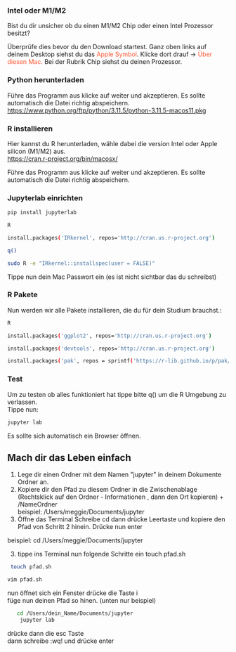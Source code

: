 ### Intel oder M1/M2
Bist du dir unsicher ob du einen M1/M2 Chip oder einen Intel Prozessor besitzt? 

Überprüfe dies bevor du den Download startest. Ganz oben links auf deinem Desktop siehst du das <span style="color: #FF5733">Apple Symbol</span>. Klicke dort drauf -> <span style="color: #FF5733">Über diesen Mac.</span> Bei der Rubrik Chip siehst du deinen Prozessor.


### Python herunterladen

Führe das Programm aus klicke auf weiter und akzeptieren. Es sollte automatisch die Datei richtig abspeichern.<br>
https://www.python.org/ftp/python/3.11.5/python-3.11.5-macos11.pkg

### R installieren
Hier kannst du R herunterladen, wähle dabei die version Intel oder Apple silicon (M1/M2) aus.<br>
https://cran.r-project.org/bin/macosx/<br>

Führe das Programm aus klicke auf weiter und akzeptieren. Es sollte automatisch die Datei richtig abspeichern.


### Jupyterlab einrichten
```bash
pip install jupyterlab
```
```bash
R
```
```bash
install.packages('IRkernel', repos='http://cran.us.r-project.org')
```

```bash
q()
```
```bash
sudo R -e "IRkernel::installspec(user = FALSE)"
```
Tippe nun dein Mac Passwort ein (es ist nicht sichtbar das du schreibst)


### R Pakete 
Nun werden wir alle Pakete installieren, die du für dein Studium brauchst.:

```bash
R
```
```bash
install.packages('ggplot2', repos='http://cran.us.r-project.org')
```
```bash
install.packages('devtools', repos='http://cran.us.r-project.org')
```
```bash
install.packages('pak', repos = sprintf('https://r-lib.github.io/p/pak/stable/%s/%s/%s', .Platform$pkgType, R.Version()$os, R.Version()$arch), clean = TRUE)
```


### Test
Um zu testen ob alles funktioniert hat tippe bitte q() um die R Umgebung zu verlassen.<br>
Tippe nun:
```bash
jupyter lab
```

Es sollte sich automatisch ein Browser öffnen.



## Mach dir das Leben einfach


1. Lege dir einen Ordner mit dem Namen "jupyter" in deinem Dokumente Ordner an.
2. Kopiere dir den Pfad zu diesem Ordner in die Zwischenablage (Rechtsklick auf den Ordner - Informationen , dann den Ort kopieren) + /NameOrdner<br>
beispiel: /Users/meggie/Documents/jupyter
3. Öffne das Terminal
Schreibe cd dann drücke Leertaste und kopiere den Pfad von Schritt 2 hinein. Drücke nun enter<br>

beispiel: cd /Users/meggie/Documents/jupyter

3. tippe ins Terminal nun folgende Schritte ein
touch pfad.sh
  ```bash
   touch pfad.sh
   ```
   ```bash
   vim pfad.sh
   ```
  nun öffnet sich ein Fenster drücke die Taste i<br>
  füge nun deinen Pfad so hinen. (unten nur beispiel)<br>
```bash
   cd /Users/dein_Name/Documents/jupyter
    jupyter lab
```
drücke dann die esc Taste<br>
dann schreibe :wq! und drücke enter

